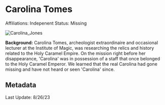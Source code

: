 # Carolina Tomes

Affiliations: Indepenent
Status: Missing

![Carolina_Jones](/img/npcs/Carolina_Jones.png)

**Background:** Carolina Tomes, archeologist extraordinaire and occasional lecturer at the Institute of Magic, was researching  the relics and history related to the Holy Caramel Empire. On the mission right before her disappearance, 'Carolina' was in possession of a staff that once belonged to the Holy Caramel Emperor. We learned that the real Carolina had gone missing and have not heard or seen 'Carolina' since. 

## Metadata
Last Update: 8/26/23
